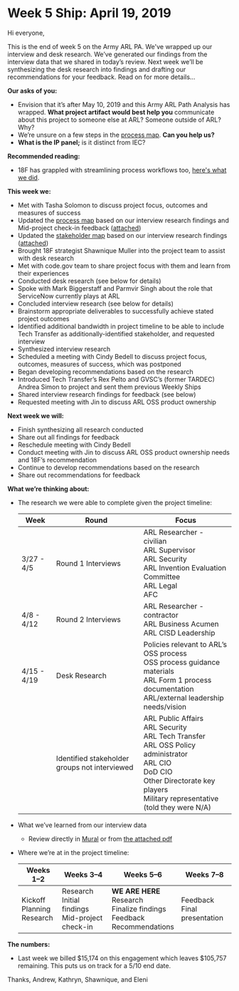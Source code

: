 # Week 5 Ship: April 19, 2019

Hi everyone,

This is the end of week 5 on the Army ARL PA. We've wrapped up our interview and desk research. We’ve generated our findings from the interview data that we shared in today’s review. Next week we’ll be synthesizing the desk research into findings and drafting our recommendations for your feedback. Read on for more details…

**Our asks of you:**

- Envision that it’s after May 10, 2019 and this Army ARL Path Analysis has wrapped. **What project artifact would best help you** communicate about this project to someone else at ARL? Someone outside of ARL? Why?
- We’re unsure on a few steps in the [process map](https://app.mural.co/t/gsa6/m/gsa6/1554322454728/27f8a1bf135b313ff65fb2da72ef9d2d0797e099). **Can you help us?**
- **What is the IP panel;** is it distinct from IEC?

**Recommended reading:**

- 18F has grappled with streamlining process workflows too, [here's what we did](https://digital.gov/2016/09/13/kanban-for-government/).

**This week we:**

- Met with Tasha Solomon to discuss project focus, outcomes and measures of success
- Updated the [process map](https://app.mural.co/t/gsa6/m/gsa6/1554322454728/27f8a1bf135b313ff65fb2da72ef9d2d0797e099) based on our interview research findings and Mid-project check-in feedback ([attached](https://github.com/18F/arl-oss-process/blob/47be79801ede860444ee42f218fe675989713abf/Deliverables/ArmyARLOSSProcessMapWeek5Ship.pdf))
- Updated the [stakeholder map](https://app.mural.co/t/gsa6/m/gsa6/1553741709934/ee42f91e425204a70aca0917a27cd2fff5d7d67c) based on our interview research findings ([attached](https://github.com/18F/arl-oss-process/blob/47be79801ede860444ee42f218fe675989713abf/Deliverables/ArmyARLOSSStakeholderMapWeek5Ship.pdf))
- Brought 18F strategist Shawnique Muller into the project team to assist with desk research
- Met with code.gov team to share project focus with them and learn from their experiences
- Conducted desk research (see below for details)
- Spoke with Mark Biggerstaff and Parmvir Singh about the role that ServiceNow currently plays at ARL
- Concluded interview research (see below for details)
- Brainstorm appropriate deliverables to successfully achieve stated project outcomes
- Identified additional bandwidth in project timeline to be able to include Tech Transfer as additionally-identified stakeholder, and requested interview
- Synthesized interview research
- Scheduled a meeting with Cindy Bedell to discuss project focus, outcomes, measures of success, which was postponed
- Began developing recommendations based on the research
- Introduced Tech Transfer’s Rex Pelto and GVSC’s (former TARDEC) Andrea Simon to project and sent them previous Weekly Ships
- Shared interview research findings for feedback (see below)
- Requested meeting with Jin to discuss ARL OSS product ownership

**Next week we will:**

- Finish synthesizing all research conducted
- Share out all findings for feedback
- Reschedule meeting with Cindy Bedell
- Conduct meeting with Jin to discuss ARL OSS product ownership needs and 18F’s recommendation
- Continue to develop recommendations based on the research
- Share out recommendations for feedback

**What we’re thinking about:**

- The research we were able to complete given the project timeline:

  | Week | Round | Focus | 
  |------|-------|-------|
  | 3/27 - 4/5 | Round 1 Interviews | ARL Researcher - civilian<br>ARL Supervisor<br>ARL Security<br>ARL Invention Evaluation Committee<br>ARL Legal<br>AFC |
  | 4/8 - 4/12 | Round 2 Interviews | ARL Researcher - contractor<br>ARL Business Acumen<br>ARL CISD Leadership |
  | 4/15 - 4/19 | Desk Research | Policies relevant to ARL’s OSS process<br>OSS process guidance materials<br>ARL Form 1 process documentation<br>ARL/external leadership needs/vision |
  | &nbsp; | Identified stakeholder groups not interviewed | ARL Public Affairs<br>ARL Security<br>ARL Tech Transfer<br>ARL OSS Policy administrator<br>ARL CIO<br>DoD CIO<br>Other Directorate key players<br>Military representative (told they were N/A) |

- What we’ve learned from our interview data

  - Review directly in [Mural](https://app.mural.co/t/gsa6/m/gsa6/1555694778109/49713594a776604576a100ffdd326d9b403e30d8) or from [the attached pdf](https://github.com/18F/arl-oss-process/blob/47be79801ede860444ee42f218fe675989713abf/Deliverables/ArmyARLInterviewFindingsWeek5Ship.png)

- Where we’re at in the project timeline: 

  | Weeks 1–2 | Weeks 3–4 | Weeks 5–6 | Weeks 7–8 |
  |-----------|-----------|-----------|-----------|
  | Kickoff<br>Planning<br>Research<br> | Research<br>Initial findings<br>Mid-project check-in | <strong>WE ARE HERE</strong><br>Research<br>Finalize findings<br>Feedback<br>Recommendations | Feedback<br>Final presentation |


**The numbers:**

- Last week we billed $15,174 on this engagement which leaves $105,757 remaining. This puts us on track for a 5/10 end date. 

Thanks, 
Andrew, Kathryn, Shawnique, and Eleni
